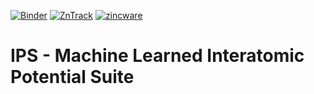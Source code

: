 [![Binder](https://mybinder.org/badge_logo.svg)](https://mybinder.org/v2/gh/PythonFZ/IPS-Examples.git/graph)
[![ZnTrack](https://img.shields.io/badge/Powered%20by-ZnTrack-%23007CB0)](https://zntrack.readthedocs.io/en/latest/)
[![zincware](https://img.shields.io/badge/Powered%20by-zincware-darkcyan)](https://github.com/zincware)
# IPS - Machine Learned Interatomic Potential Suite
